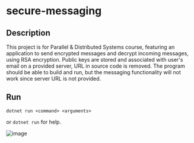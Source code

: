 # secure-messaging

## Description
This project is for Parallel & Distributed Systems course, featuring an application to send encrypted messages and decrypt incoming messages, using RSA encryption.
Public keys are stored and associated with user's email on a provided server, URL in source code is removed. The program should be able to build and run, but the messaging functionality will not work since server URL is not provided.

## Run
```
dotnet run <command> <arguments>
```

or `dotnet run` for help.


![image](https://user-images.githubusercontent.com/46301114/200386368-9624f4b0-2afe-449c-9230-e74999f12839.png)
